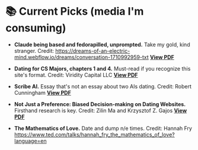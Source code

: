 # 📚 Current Picks (media I'm consuming)
- **Claude being based and fedorapilled, unprompted.** Take my gold, kind stranger. Credit: https://dreams-of-an-electric-mind.webflow.io/dreams/conversation-1710992959-txt
[**View PDF**](./pdfs/claudewearsafedora.pdf)

- **Dating for CS Majors, chapters 1 and 4.** Must-read if you recognize this site's format. Credit: Viridity Capital LLC
[**View PDF**](./pdfs/DatingForCSMajors.pdf)

- **Scribe AI.** Essay that's not an essay about two AIs dating. Credit: Robert Cunningham
[**View PDF**](./pdfs/Scribe_AI.pdf)

- **Not Just a Preference: Biased Decision-making on Dating Websites.** Firsthand research is key. Credit: Zilin Ma and Krzysztof Z. Gajos
[**View PDF**](./pdfs/ma2022preference.pdf)

- **The Mathematics of Love.** Date and dump n/e times. Credit: Hannah Fry
https://www.ted.com/talks/hannah_fry_the_mathematics_of_love?language=en